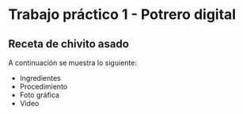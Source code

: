 # Trabajo práctico 1 - Potrero digital
## Receta de chivito asado
A continuación se muestra lo siguiente:
* Ingredientes
* Procedimiento 
* Foto gráfica
* Video 
